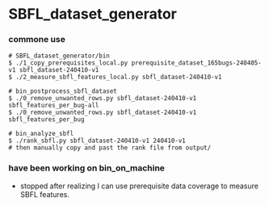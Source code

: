 # SBFL_dataset_generator

### commone use
```
# SBFL_dataset_generator/bin
$ ./1_copy_prerequisites_local.py prerequisite_dataset_165bugs-240405-v1 sbfl_dataset-240410-v1
$ ./2_measure_sbfl_features_local.py sbfl_dataset-240410-v1

# bin_postprocess_sbfl_dataset
$ ./0_remove_unwanted_rows.py sbfl_dataset-240410-v1 sbfl_features_per_bug-all
$ ./0_remove_unwanted_rows.py sbfl_dataset-240410-v1 sbfl_features_per_bug

# bin_analyze_sbfl
$ ./rank_sbfl.py sbfl_dataset-240410-v1 240410-v1
# then manually copy and past the rank file from output/
```


### have been working on bin_on_machine
* stopped after realizing I can use prerequisite data coverage to measure SBFL features.